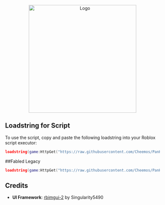 <p align="center">
  <img src="https://github.com/Cheemos/PanHub/blob/main/Assets/Panhubtextlogo.png" alt="Logo" width="350">
</p>


## Loadstring for Script
To use the script, copy and paste the following loadstring into your Roblox script executor:

```lua
loadstring(game:HttpGet("https://raw.githubusercontent.com/Cheemos/PanHub/refs/heads/main/HubLoader"))()
```
##Fabled Legacy
```lua
loadstring(game:HttpGet("https://raw.githubusercontent.com/Cheemos/PanHub/refs/heads/main/Scripts/FabledLegacy"))()
```
## Credits
- **UI Framework**: [rbimgui-2](https://github.com/Singularity5490/rbimgui-2) by Singularity5490
